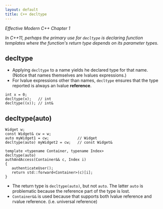 ```yaml
---
layout: default
title: C++ decltype
---
```


*Effective Modern C++ Chapter 1*

*In C++11, perhaps the primary use for `decltype` is declaring function templates where the function's return type depends on its parameter types.*

## decltype

* Applying `decltype` to a name yields he declared type for that name. (Notice that names themselves are lvalues expressions.)
* For lvalue expressions other than names, `decltype` ensures that the type reported is always an lvalue **reference**.

```
int x = 0;
decltype(x);   // int
decltype((x)); // int&
```

## decltype(auto)

```
Widget w;
const Widget& cw = w;
auto myWidget1 = cw;             // Widget
decltype(auto) myWidget2 = cw;   // const Widget&
```

```
template <typename Container, typename Index>
decltype(auto)
authAndAccess(Container&& c, Index i)
{
   authenticateUser();
   return std::forward<Container>(c)[i];
}
```
* The return type is `decltype(auto)`, but not `auto`. The latter `auto` is problematic because the reference part of the type is lost.
* `Container&&` is used because that supports both lvalue reference and rvalue reference. (i.e. universal reference)
